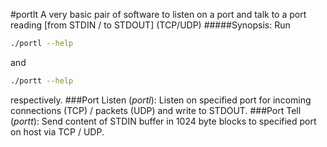 #portlt
A very basic pair of software to listen on a port and talk to a port reading \[from STDIN / to STDOUT\] (TCP/UDP)
#####Synopsis:
Run
```bash
./portl --help
```
and
```bash
./portt --help
```
respectively.
###Port Listen (*portl*):
Listen on specified port for incoming connections (TCP) / packets (UDP) and write to STDOUT.
###Port Tell (*portt*):
Send content of STDIN buffer in 1024 byte blocks to specified port on host via TCP / UDP.

